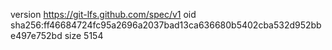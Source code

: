 version https://git-lfs.github.com/spec/v1
oid sha256:ff46684724fc95a2696a2037bad13ca636680b5402cba532d952bbe497e752bd
size 5154
